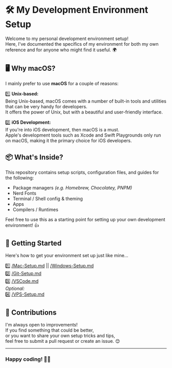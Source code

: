 # 🛠 My Development Environment Setup
Welcome to my personal development environment setup!  
Here, I've documented the specifics of my environment for both my own reference and for anyone who might find it useful. 🌍


## 🖥 Why macOS?
I mainly prefer to use **macOS** for a couple of reasons:

1️⃣ **Unix-based:**  
Being Unix-based, macOS comes with a number of built-in tools and utilities that can be very handy for developers.  
It offers the power of Unix, but with a beautiful and user-friendly interface.

2️⃣ **iOS Development:**  
If you're into iOS development, then macOS is a must.  
Apple's development tools such as Xcode and Swift Playgrounds only run on macOS, making it the primary choice for iOS developers.


## 📦 What's Inside?
This repository contains setup scripts, configuration files, and guides for the following:

- Package managers *(e.g. Homebrew, Chocolatey, PNPM)*
- Nerd Fonts
- Terminal / Shell config & theming
- Apps
- Compilers / Runtimes

Feel free to use this as a starting point for setting up your own development environment! 👍


## 🚀 Getting Started
Here's how to get your environment set up just like mine...

1️⃣ [/Mac-Setup.md](/Mac-Setup.md) || [/Windows-Setup.md](/Windows-Setup.md)  
2️⃣ [/Git-Setup.md](/Git-Setup.md)  
3️⃣ [/VSCode.md](/VSCode.md)  
*Optional:*  
4️⃣ [/VPS-Setup.md](/VPS-Setup.md)


## 🙏 Contributions
I'm always open to improvements!  
If you find something that could be better,  
or you want to share your own setup tricks and tips,  
feel free to submit a pull request or create an issue. 😊

---

### Happy coding! 🧑‍💻
